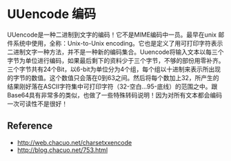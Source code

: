 UUencode 编码
===================


UUencode是一种二进制到文字的编码！它不是MIME编码中一员。最早在unix 邮件系统中使用，全称：Unix-to-Unix encoding。它也是定义了用可打印字符表示二进制文字一种方法，并不是一种新的编码集合。Uuencode将输入文本以每三个字节为单位进行编码，如果最后剩下的资料少于三个字节，不够的部份用零补齐。三个字节共有24个Bit，以6-bit为单位分为4个组，每个组以十进制来表示所出现的字节的数值。这个数值只会落在0到63之间。然后将每个数加上32，所产生的结果刚好落在ASCII字符集中可打印字符（32-空白…95-底线）的范围之中。跟Base64具有非常多的类似，也做了一些特殊转码说明！因为对所有文本都会编码一次可读性不是很好！


## Reference 

 * <http://web.chacuo.net/charsetxxencode>
 * <http://blog.chacuo.net/753.html>
